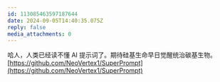 ```yaml
---
id: 113085463597187644
date: 2024-09-05T14:40:35.075Z
reply: false
media_attachments: 0
---
```


哈人，人类已经读不懂 AI 提示词了。期待硅基生命早日觉醒统治碳基生物。  
[https://github.com/NeoVertex1/SuperPrompt](https://github.com/NeoVertex1/SuperPrompt)

